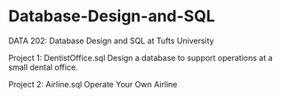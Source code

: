 # Database-Design-and-SQL
DATA 202: Database Design and SQL at Tufts University

Project 1: DentistOffice.sql
Design a database to support operations at a small dental office.

Project 2: Airline.sql
Operate Your Own Airline
